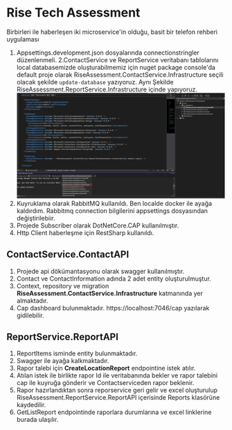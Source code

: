 # Rise Tech Assessment

Birbirleri ile haberleşen iki microservice'in olduğu, basit 
bir telefon rehberi uygulaması

1. Appsettings.development.json dosyalarında connectionstringler düzenlenmeli.
2.ContactService ve ReportService veritabanı tablolarını local databasemizde oluşturabilmemiz için nuget package console'da default proje olarak RiseAssessment.ContactService.Infrastructure seçili olacak şekilde `update-database` yazıyoruz. Aynı Şekilde RiseAssessment.ReportService.Infrastructure içinde yapıyoruz. ![alt text]( https://github.com/mustafayasarr/RiseAssessment/blob/development/Images/migration.png "Database oluşturma")
3. Kuyruklama olarak RabbitMQ kullanıldı. Ben localde docker ile ayağa kaldırdım. Rabbitmq connection bilgilerini appsettings dosyasından değiştirilebiir.
4. Projede Subscriber olarak DotNetCore.CAP kullanılmıştır.
5. Http Client haberleşme için RestSharp kullanıldı.

## ContactService.ContactAPI

1. Projede api dökümantasyonu olarak swagger kullanılmıştır.
2. Contact ve ContactInformation adında 2 adet entity oluşturulmuştur.
3. Context, repository ve migration **RiseAssessment.ContactService.Infrastructure** katmanında yer almaktadır.
4. Cap dashboard bulunmaktadır. https://localhost:7046/cap yazılarak gidilebilir.

## ReportService.ReportAPI
1. ReportItems isminde entity bulunmaktadır.
2. Swagger ile ayağa kalkmaktadır.
3. Rapor talebi için **CreateLocationReport** endpointine istek atılır.
4. Atılan istek ile birlikte rapor Id ile veritabanında bekler ve rapor talebini cap ile kuyruğa gönderir ve Contactserviceden rapor beklenir.
5. Rapor hazırlandıktan sonra reporservice geri gelir ve excel oluşturulup RiseAssessment.ReportService.ReportAPI içerisinde Reports klasörüne kaydedilir.
6. GetListReport endpointinde raporlara durumlarına ve excel linklerine burada ulaşılır.
